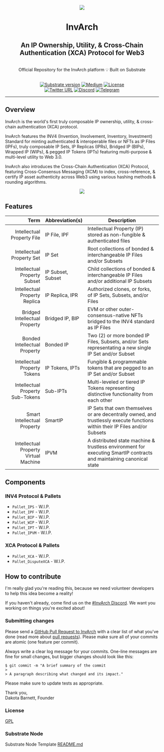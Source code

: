 <div align="center">
<img src="https://github.com/InvArch/brand/blob/main/InvArch-logo-dark/cover.png">
</div>

<div align="Center">
<h1>InvArch</h1>
<h2> An IP Ownership, Utility, & Cross-Chain Authentication (XCA) Protocol for Web3 </h2>

<br>
Official Repository for the InvArch platform 💡
Built on Substrate 

<br>  
<br>

[![Substrate version](https://img.shields.io/badge/Substrate-v3.0.0-E6007A?logo=Parity%20Substrate)](https://github.com/paritytech/substrate/releases/tag/v3.0.0)
[![Medium](https://img.shields.io/badge/Medium-InvArch-E6007A?logo=medium)](https://invarch.medium.com/)
[![License](https://img.shields.io/github/license/InvArch/InvArch?color=E6007A)](https://github.com/InvArch/InvArch/blob/main/LICENSE)
 <br />
[![Twitter URL](https://img.shields.io/twitter/url?style=social&url=https%3A%2F%2Ftwitter.com%2FInvArch)](https://twitter.com/InvArchNetwork)
[![Discord](https://img.shields.io/badge/Discord-gray?logo=discord)](https://discord.gg/invarch)
[![Telegram](https://img.shields.io/badge/Telegram-gray?logo=telegram)](https://t.me/InvArch)
</div>

<!-- TOC -->

<!-- /TOC -->
---
## Overview

InvArch is the world's first truly composable IP ownership, utility, & cross-chain authentication (XCA) protocol.

InvArch features the INV4 (Invention, Involvement, Inventory, Investment) Standard for minting authenticated & interoperable files or NFTs as IP Files (IPFs), truly composable IP Sets, IP Replicas (IPRs), Bridged IP (BIPs), Wrapped IP (WIPs), & pegged IP Tokens (IPTs) featuring multi-purpose & multi-level utility to Web 3.0.  

InvArch also introduces the Cross-Chain Authentication (XCA) Protocol, featuring Cross-Consensus Messaging (XCM) to index, cross-reference, & certify IP asset authenticity across Web3 using various hashing methods & rounding algorithms.

<div align="center">
<img src="https://i.ibb.co/mNtNbdy/01-2.png">
</div>

## Features

| Term | Abbreviation(s) | Description |
| -----: | ----------- | ------------- |
| Intellectual Property File | IP File, IPF | Intellectual Property (IP) stored as non-fungible & authenticated files |
| Intellectual Property Set | IP Set | Root collections of bonded & interchangeable IP Files and/or Subsets |
| Intellectual Property Subset | IP Subset, Subset | Child collections of bonded & interchangeable IP Files and/or additional IP Subsets|
| Intellectual Property Replica | IP Replica, IPR | Authorized clones, or forks, of IP Sets, Subsets, and/or Files |
| Bridged Intellectual Property | Bridged IP, BIP | EVM or other outer-consensus-native NFTs bridged to the INV4 standard as IP Files |
| Bonded Intellectual Property | Bonded IP | Two (2) or more bonded IP Files, Subsets, and/or Sets representating a new single IP Set and/or Subset |
| Intellectual Property Tokens | IP Tokens, IPTs | Fungible & programmable tokens that are pegged to an IP Set and/or Subset |
| Intellectual Property Sub-Tokens | Sub-IPTs | Multi-leveled or tiered IP Tokens representing distinctive functionality from each other |
| Smart Intellectual Property | SmartIP | IP Sets that own themselves or are decentrally owned, and trustlessly execute functions within their IP Files and/or Subsets |
| Intellectual Property Virtual Machine | IPVM | A distributed state machine & trustless environment for executing SmartIP contracts and maintaining canonical state |

## Components

### INV4 Protocol & Pallets
* `Pallet_IPS` - W.I.P.
* `Pallet_IPF` - W.I.P.
* `Pallet_BIP` - W.I.P.
* `Pallet_WIP` - W.I.P.
* `Pallet_IPT` - W.I.P.
* `Pallet_IPVM` - W.I.P.

### XCA Protocol & Pallets
* `Pallet_XCA` - W.I.P.
* `Pallet_DisputeXCA` - W.I.P.

## How to contribute

I'm really glad you're reading this, because we need volunteer developers to help this idea become a reality!

If you haven't already, come find us on the [#InvArch Discord](https://discord.gg/invarch). We want you working on things you're excited about!

### Submitting changes

Please send a [GitHub Pull Request to InvArch](https://github.com/InvArch/InvArch/pull/new/master) with a clear list of what you've done (read more about [pull requests](http://help.github.com/pull-requests/)). Please make sure all of your commits are atomic (one feature per commit).

Always write a clear log message for your commits. One-line messages are fine for small changes, but bigger changes should look like this:

    $ git commit -m "A brief summary of the commit
    > 
    > A paragraph describing what changed and its impact."
    
Please make sure to update tests as appropriate.


Thank you,<br>
Dakota Barnett, Founder



### License
[GPL](https://github.com/InvArch/InvArch/blob/main/LICENSE)

### Substrate Node
Substrate Node Template [README.md](https://github.com/substrate-developer-hub/substrate-node-template/blob/tutorials/solutions/build-a-dapp-v3%2B1/README.md)

